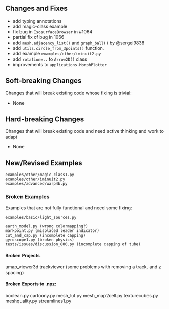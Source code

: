 
## Changes and Fixes

- add typing annotations
- add magic-class example
- fix bug in `IsosurfaceBrowser` in #1064
- partial fix of bug in 1066
- add `mesh.adjacency_list()` and `graph_ball()` by @sergei9838
- add `utils.circle_from_3points()` function.
- add example `examples/other/iminuit2.py`
- add `rotation=..` to `Arrow2D()` class
- improvements to `applications.MorphPlotter`


## Soft-breaking Changes
Changes that will break existing code whose fixing is trivial:

- None


## Hard-breaking Changes
Changes that will break existing code and need active thinking and work to adapt

- None


## New/Revised Examples
```
examples/other/magic-class1.py
examples/other/iminuit2.py
examples/advanced/warp4b.py
```

### Broken Examples
Examples that are not fully functional and need some fixing:
```
examples/basic/light_sources.py

earth_model.py (wrong colormapping?)
markpoint.py (misplaced leader indicator)
cut_and_cap.py (incomplete capping)
gyroscope1.py (broken physics)
tests/issues/discussion_800.py (incomplete capping of tube)
```

#### Broken Projects
umap_viewer3d
trackviewer (some problems with removing a track, and z spacing)

#### Broken Exports to .npz:
boolean.py
cartoony.py
mesh_lut.py
mesh_map2cell.py
texturecubes.py
meshquality.py
streamlines1.py
